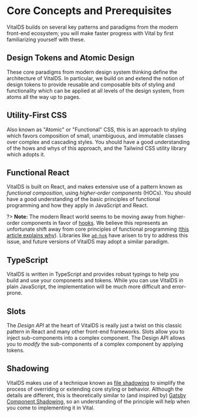 # Core Concepts and Prerequisites

VitalDS builds on several key patterns and paradigms from the modern front-end ecosystem; you will
make faster progress with Vital by first familiarizing yourself with these.

## Design Tokens and Atomic Design

These core paradigms from modern design system thinking define the architecture of VitalDS. In
particular, we build on and extend the notion of design tokens to provide reusable and composable
bits of styling and functionality which can be applied at all levels of the design system, from
atoms all the way up to pages.

## Utility-First CSS

Also known as "Atomic" or "Functional" CSS, this is an approach to styling which favors composition
of small, unambiguous, and immutable classes over complex and cascading styles. You should have a
good understanding of the hows and whys of this approach, and the Tailwind CSS utility library which
adopts it.

## Functional React

VitalDS is built on React, and makes extensive use of a pattern known as _functional composition_,
using _higher-order components_ (HOCs). You should have a good understanding of the basic principles
of functional programming and how they apply in JavaScript and React.

?> **Note:** The modern React world seems to be moving away from higher-order components in favor of
[hooks](https://legacy.reactjs.org/docs/hooks-intro.html ':target=_blank'). We believe this
represents an unfortunate shift away from core principles of functional programming ([this article
explains why](https://www.robinwieruch.de/react-higher-order-components/ ':target=_blank')).
Libraries like [`ad-hok`](https://github.com/helixbass/ad-hok ':target=_blank') have arisen to try
to address this issue, and future versions of VitalDS may adopt a similar paradigm.

## TypeScript

VitalDS is written in TypeScript and provides robust typings to help you build and use your
components and tokens. While you can use VitalDS in plain JavaScript, the implementation will be
much more difficult and error-prone.

## Slots

The _Design API_ at the heart of VitalDS is really just a twist on this classic pattern in React and
many other front-end frameworks. Slots allow you to inject sub-components into a complex component.
The Design API allows you to _modify_ the sub-components of a complex component by applying tokens.

## Shadowing

VitalDS makes use of a technique known as [file shadowing](/Development/Guides/Shadowing) to
simplify the process of overriding or extending core styling or behavior. Although the details are
different, this is theoretically similar to (and inspired by) [Gatsby Component
Shadowing](https://www.gatsbyjs.com/blog/2019-04-29-component-shadowing/ ':target=_blank'), so an
understanding of the principle will help when you come to implementing it in Vital.
